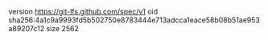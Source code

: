 version https://git-lfs.github.com/spec/v1
oid sha256:4a1c9a9993fd5b502750e8783444e713adcca1eace58b08b51ae953a89207c12
size 2562
